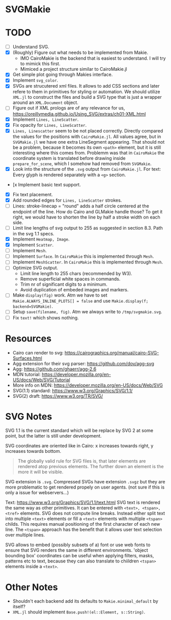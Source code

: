 # SVGMakie

# TODO
- [ ] Understand SVG.
- [x] (Roughly) Figure out what needs to be implemented from Makie.
  - IMO CairoMakie is the backend that is easiest to understand. I will try to mimick this first.
  - Mimiced a project structure similar to CairoMakie.jl
- [x] Get simple plot going through Makies interface.
- [x] Implement `svg_color`.
- [x] SVGs are strucutered xml files. It allows to add CSS sections and later refere to them
  in primitives for styling or automation. We should utilize `XML.jl` to construct the files
  and build a SVG type that is just a wrapper around an `XML.Document` object.
- [ ] Figure out if XML prologs are of any relevance for us,
  https://oreillymedia.github.io/Using_SVG/extras/ch01-XML.html
- [x] Implement `Lines, LineScatter`.
- [x] Fix opacity for `Lines, LineScatter`.
- [x] `Lines, Linescatter` seem to be not placed correctly.
  Directly compared the values for the positions with `CairoMakie.jl`.
  All values agree, but in `SVGMakie.jl` we have one extra LineSegment appearing.
  That should not be a problem, because it becomes its own `<path>` element, but it is
  still interesting where this comes from.
  Problemm was that in `CairoMakie` the coordinate system is translated before drawing
  inside `prepare_for_scene`, which I somehow had removed from `SVGMakie`.
- [x] Look into the structure of the `.svg` output from `CairoMakie.jl`.
  For text: Every glyph is rendered separately with a `<g>` section.
- [x Implement basic text support.
- [x] Fix text placement.
- [x] Add rounded edges for `Lines, LineScatter` strokes.
- [ ] Lines: stroke-linecap = "round" adds a half circle centered at the endpoint of the line.
  How do Cairo and GLMakie handle those? To get it right, we would have to shorten the line by
  half a stroke width on each side.
- [ ] Limit line lengths of svg output to 255 as suggested in section 8.3. Path in the svg 1.1 specs.
- [x] Implement `Heatmap, Image`.
- [x] Implement `Scatter`.
- [ ] Implement `Mesh`.
- [ ] Implement `Surface`. In `CairoMakie` this is implemented through `Mesh`.
- [ ] Implement `MeshScatter`. In `CairoMakie` this is implemented through `Mesh`.
- [ ] Optimize SVG output.
  - Limit line length to 255 chars (recommended by W3).
  - Remove superficial white spaces in commands.
  - Trim nr of significant digits to a minimum.
  - Avoid duplication of embeded images and markers.
- [ ] Make `display(fig)` work.
  Atm we have to set `Makie.ALWAYS_INLINE_PLOTS[] = false` and use
  `Makie.display(f; backend=SVGMakie)`.
- [ ] Setup `save(filename, fig)`. Atm we always write to `/tmp/svgmakie.svg`.
- [ ] Fix `text!` which shows nothing.

# Resources

- Cairo can render to svg: https://cairographics.org/manual/cairo-SVG-Surfaces.html
- Agg extension for their svg parser: https://github.com/dov/agg-svg
- Agg: https://github.com/ghaerr/agg-2.6
- MDN tutorial: https://developer.mozilla.org/en-US/docs/Web/SVG/Tutorial
- More info on MDN: https://developer.mozilla.org/en-US/docs/Web/SVG
- SVG(1.1) standard: https://www.w3.org/Graphics/SVG/1.1/
- SVG(2) draft: https://www.w3.org/TR/SVG/

# SVG Notes

SVG 1.1 is the current standard which will be replace by SVG 2 at some point, but the latter
is still under development.

SVG coordinates are oriented like in Cairo: x increases towards right, y increases
towards bottom.

> The globally valid rule for SVG files is, that later elements are rendered atop previous
> elements. The further down an element is the more it will be visible.

SVG extension is `.svg`. Compressed SVGs have extension `.svgz` but they are more problematic
to get rendered propely on user agents. (not sure if this is only a issue for webservers...)

Text: https://www.w3.org/Graphics/SVG/1.1/text.html
SVG text is rendered the same way as other primitives. It can be entered with
`<text>, <tspan>, <tref>` elements. SVG does not compute line breaks.
Instead either split text into multiple `<text>` elements or
fill a `<text>` elements with multiple `<tspan>` childs. This requires manual positioning
of the first character of each new line.
The `<tspan>` approach has the benefit that it allows user text selection over multiple lines.

SVG allows to embed (possibly subsets of a) font or use web fonts to ensure that SVG
renders the same in different environments.
'object bounding box' coordinates can be useful when applying filters, masks, patterns etc
to text, because they can also translate to chiildren `<tspan>` elements inside a `<text>`.

# Other Notes

- Shouldn't each backend add its defaults to `Makie.minimal_default` by itself?
- `XML.jl` should implement `Base.push!(el::Element, s::String)`.
